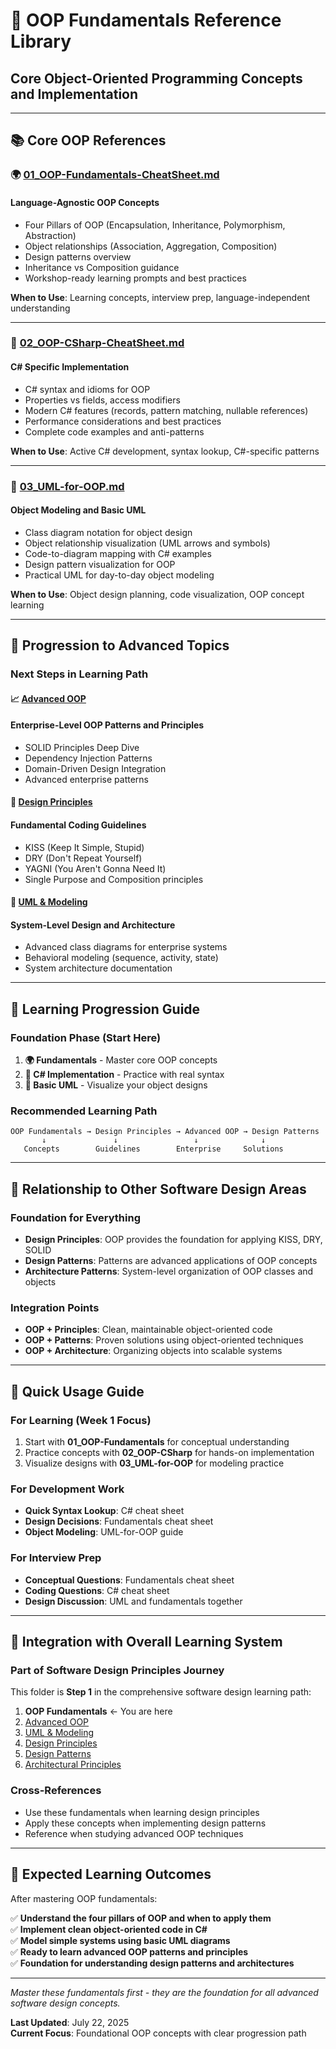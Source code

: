 # 🎯 OOP Fundamentals Reference Library

## Core Object-Oriented Programming Concepts and Implementation

---

## 📚 Core OOP References

### **🌍 [01_OOP-Fundamentals-CheatSheet.md](01_OOP-Fundamentals-CheatSheet.md)**

#### Language-Agnostic OOP Concepts

- Four Pillars of OOP (Encapsulation, Inheritance, Polymorphism, Abstraction)
- Object relationships (Association, Aggregation, Composition)
- Design patterns overview
- Inheritance vs Composition guidance
- Workshop-ready learning prompts and best practices

**When to Use**: Learning concepts, interview prep, language-independent understanding

---

### **🔷 [02_OOP-CSharp-CheatSheet.md](02_OOP-CSharp-CheatSheet.md)**

#### C# Specific Implementation

- C# syntax and idioms for OOP
- Properties vs fields, access modifiers
- Modern C# features (records, pattern matching, nullable references)
- Performance considerations and best practices
- Complete code examples and anti-patterns

**When to Use**: Active C# development, syntax lookup, C#-specific patterns

---

### **🎨 [03_UML-for-OOP.md](03_UML-for-OOP.md)**

#### Object Modeling and Basic UML

- Class diagram notation for object design
- Object relationship visualization (UML arrows and symbols)
- Code-to-diagram mapping with C# examples
- Design pattern visualization for OOP
- Practical UML for day-to-day object modeling

**When to Use**: Object design planning, code visualization, OOP concept learning

---

## 🚀 **Progression to Advanced Topics**

### **Next Steps in Learning Path**

#### **📈 [Advanced OOP](../02-advanced-oop/)**

#### Enterprise-Level OOP Patterns and Principles

- SOLID Principles Deep Dive
- Dependency Injection Patterns
- Domain-Driven Design Integration
- Advanced enterprise patterns

#### **🎯 [Design Principles](../04-design-principles/)**

#### Fundamental Coding Guidelines

- KISS (Keep It Simple, Stupid)
- DRY (Don't Repeat Yourself)
- YAGNI (You Aren't Gonna Need It)
- Single Purpose and Composition principles

#### **🎨 [UML & Modeling](../03-uml-and-modeling/)**

#### System-Level Design and Architecture

- Advanced class diagrams for enterprise systems
- Behavioral modeling (sequence, activity, state)
- System architecture documentation

---

## 🎯 **Learning Progression Guide**

### **Foundation Phase (Start Here)**

1. **🌍 Fundamentals** - Master core OOP concepts
2. **🔷 C# Implementation** - Practice with real syntax
3. **🎨 Basic UML** - Visualize your object designs

### **Recommended Learning Path**

```text
OOP Fundamentals → Design Principles → Advanced OOP → Design Patterns
       ↓               ↓                 ↓              ↓
   Concepts        Guidelines        Enterprise     Solutions
```

---

## 🔄 **Relationship to Other Software Design Areas**

### **Foundation for Everything**

- **Design Principles**: OOP provides the foundation for applying KISS, DRY, SOLID
- **Design Patterns**: Patterns are advanced applications of OOP concepts
- **Architecture Patterns**: System-level organization of OOP classes and objects

### **Integration Points**

- **OOP + Principles**: Clean, maintainable object-oriented code
- **OOP + Patterns**: Proven solutions using object-oriented techniques
- **OOP + Architecture**: Organizing objects into scalable systems

---

## 🎯 **Quick Usage Guide**

### **For Learning (Week 1 Focus)**

1. Start with **01_OOP-Fundamentals** for conceptual understanding
2. Practice concepts with **02_OOP-CSharp** for hands-on implementation
3. Visualize designs with **03_UML-for-OOP** for modeling practice

### **For Development Work**

- **Quick Syntax Lookup**: C# cheat sheet
- **Design Decisions**: Fundamentals cheat sheet
- **Object Modeling**: UML-for-OOP guide

### **For Interview Prep**

- **Conceptual Questions**: Fundamentals cheat sheet
- **Coding Questions**: C# cheat sheet
- **Design Discussion**: UML and fundamentals together

---

## 🔗 **Integration with Overall Learning System**

### **Part of Software Design Principles Journey**

This folder is **Step 1** in the comprehensive software design learning path:

1. **OOP Fundamentals** ← You are here
2. [Advanced OOP](../02-advanced-oop/)
3. [UML & Modeling](../03-uml-and-modeling/)
4. [Design Principles](../04-design-principles/)
5. [Design Patterns](../05-design-patterns/)
6. [Architectural Principles](../06-architectural-principles/)

### **Cross-References**

- Use these fundamentals when learning design principles
- Apply these concepts when implementing design patterns
- Reference when studying advanced OOP techniques

---

## 🎯 **Expected Learning Outcomes**

After mastering OOP fundamentals:

✅ **Understand the four pillars of OOP and when to apply them**  
✅ **Implement clean object-oriented code in C#**  
✅ **Model simple systems using basic UML diagrams**  
✅ **Ready to learn advanced OOP patterns and principles**  
✅ **Foundation for understanding design patterns and architectures**

---

_Master these fundamentals first - they are the foundation for all advanced software design concepts._

**Last Updated**: July 22, 2025  
**Current Focus**: Foundational OOP concepts with clear progression path
